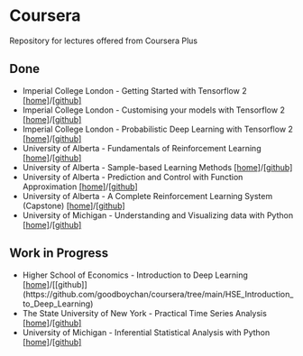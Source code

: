 # Coursera
Repository for lectures offered from Coursera Plus

## Done 
- Imperial College London - Getting Started with Tensorflow 2 [[home]](https://www.coursera.org/learn/getting-started-with-tensor-flow2)/[[github]](https://github.com/goodboychan/coursera/tree/main/ICL_Getting_started_with_tf2)
- Imperial College London - Customising your models with Tensorflow 2 [[home]](https://www.coursera.org/learn/customising-models-tensorflow2)/[[github]](https://github.com/goodboychan/coursera/tree/main/ICL_Customizing_your_models_with_tf2)
- Imperial College London - Probabilistic Deep Learning with Tensorflow 2 [[home]](https://www.coursera.org/learn/probabilistic-deep-learning-with-tensorflow2)/[[github]](https://github.com/goodboychan/coursera/tree/main/ICL_Probabilistic_Deep_Learning_with_tf2)
- University of Alberta - Fundamentals of Reinforcement Learning [[home]](https://www.coursera.org/learn/fundamentals-of-reinforcement-learning)/[[github]](https://github.com/goodboychan/coursera/tree/main/UoA_Fundamentals_of_Reinforcement_Learning)
- University of Alberta - Sample-based Learning Methods [[home]](https://www.coursera.org/learn/sample-based-learning-methods)/[[github]](https://github.com/goodboychan/coursera/tree/main/UoA_Sample_based_Learning_Methods)
- University of Alberta - Prediction and Control with Function Approximation [[home]](https://www.coursera.org/learn/prediction-control-function-approximation)/[[github]](https://github.com/goodboychan/coursera/tree/main/UoA_Prediction_and_Control_with_function_approximation)
- University of Alberta - A Complete Reinforcement Learning System (Capstone) [[home]](https://www.coursera.org/learn/complete-reinforcement-learning-system)/[[github]](https://github.com/goodboychan/coursera/tree/main/UoA_A_Complete_Reinforcement_Learning_System)
- University of Michigan - Understanding and Visualizing data with Python [[home]](https://www.coursera.org/learn/understanding-visualization-data)/[[github]](https://github.com/goodboychan/coursera/tree/main/Umich_Understanding_and_Visualizing_Data_with_Python)

## Work in Progress
- Higher School of Economics - Introduction to Deep Learning [[home]](https://www.coursera.org/learn/intro-to-deep-learning?)/[[github]](https://github.com/goodboychan/coursera/tree/main/HSE_Introduction_to_Deep_Learning)
- The State University of New York - Practical Time Series Analysis [[home]](https://www.coursera.org/learn/practical-time-series-analysis?specialization=statistics-with-python)/[[github]](https://github.com/goodboychan/coursera/tree/main/SUNY_Practical_Time_Series_Analysis)
- University of Michigan - Inferential Statistical Analysis with Python [[home]](https://www.coursera.org/learn/inferential-statistical-analysis-python)/[[github]](https://github.com/goodboychan/coursera/tree/main/Umich_inferential_statistical_analysis_with_python)

